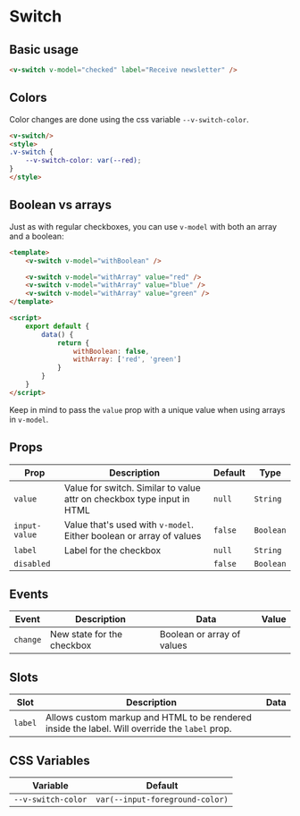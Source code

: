 # Switch

## Basic usage

```html
<v-switch v-model="checked" label="Receive newsletter" />
```

## Colors

Color changes are done using the css variable `--v-switch-color`.

```html
<v-switch/>
<style>
.v-switch {
    --v-switch-color: var(--red);
}
</style>
```

## Boolean vs arrays

Just as with regular checkboxes, you can use `v-model` with both an array and a boolean:


```html
<template>
	<v-switch v-model="withBoolean" />

	<v-switch v-model="withArray" value="red" />
	<v-switch v-model="withArray" value="blue" />
	<v-switch v-model="withArray" value="green" />
</template>

<script>
	export default {
		data() {
			return {
				withBoolean: false,
				withArray: ['red', 'green']
			}
		}
	}
</script>
```

Keep in mind to pass the `value` prop with a unique value when using arrays in `v-model`.

## Props
| Prop          | Description                                                            | Default | Type       |
|---------------|------------------------------------------------------------------------|---------|------------|
| `value`       | Value for switch. Similar to value attr on checkbox type input in HTML | `null`  | `String`   |
| `input-value` | Value that's used with `v-model`. Either boolean or array of values    | `false` | `Boolean`  |
| `label`       | Label for the checkbox                                                 | `null`  | `String`   |
| `disabled`    |                                                                        | `false` | `Boolean`  |

## Events
| Event    | Description                | Data                       | Value |
|----------|----------------------------|----------------------------|-------|
| `change` | New state for the checkbox | Boolean or array of values |       |

## Slots
| Slot    | Description                                                                                    | Data |
|---------|------------------------------------------------------------------------------------------------|------|
| `label` | Allows custom markup and HTML to be rendered inside the label. Will override the `label` prop. |      |

## CSS Variables
| Variable           | Default                         |
|--------------------|---------------------------------|
| `--v-switch-color` | `var(--input-foreground-color)` |
